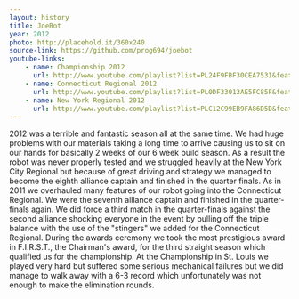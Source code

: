 ```yaml
---
layout: history
title: JoeBot
year: 2012
photo: http://placehold.it/360x240
source-link: https://github.com/prog694/joebot
youtube-links:
    - name: Championship 2012
      url: http://www.youtube.com/playlist?list=PL24F9FBF30CEA7531&feature=plcp
    - name: Connecticut Regional 2012
      url: http://www.youtube.com/playlist?list=PL0DF33013AE5FC85F&feature=plcp
    - name: New York Regional 2012
      url: http://www.youtube.com/playlist?list=PLC12C99EB9FA86D5D&feature=plcp 
---
```

2012 was a terrible and fantastic season all at the same time. We had huge problems with our materials taking a long time to arrive causing us to sit on our hands for basically 2 weeks of our 6 week build season. As a result the robot was never properly tested and we struggled heavily at the New York City Regional but because of great driving and strategy we managed to become the eighth alliance captain and finished in the quarter finals. As in 2011 we overhauled many features of our robot going into the Connecticut Regional. We were the seventh alliance captain and finished in the quarter-finals again. We did force a third match in the quarter-finals against the second alliance shocking everyone in the event by pulling off the triple balance with the use of the "stingers" we added for the Connecticut Regional. During the awards ceremony we took the most prestigious award in F.I.R.S.T., the Chairman's award, for the third straight season which qualified us for the championship. At the Championship in St. Louis we played very hard but suffered some serious mechanical failures but we did manage to walk away with a 6-3 record which unfortunately was not enough to make the elimination rounds.
